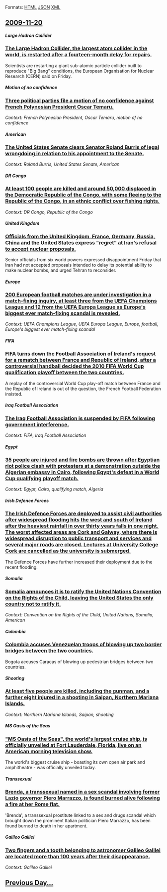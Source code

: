 
Formats: [HTML](2009/11/20/index.html)  [JSON](2009/11/20/index.json)  [XML](2009/11/20/index.xml)  

## [2009-11-20](/news/2009/11/20/index.md)

##### Large Hadron Collider
### [ The Large Hadron Collider, the largest atom collider in the world, is restarted after a fourteen-month delay for repairs. ](/news/2009/11/20/the-large-hadron-collider-the-largest-atom-collider-in-the-world-is-restarted-after-a-fourteen-month-delay-for-repairs.md)
Scientists are restarting a giant sub-atomic particle collider built to reproduce &quot;Big Bang&quot; conditions, the European Organisation for Nuclear Research (CERN) said on Friday.

##### Motion of no confidence
### [ Three political parties file a motion of no confidence against French Polynesian President Oscar Temaru. ](/news/2009/11/20/three-political-parties-file-a-motion-of-no-confidence-against-french-polynesian-president-oscar-temaru.md)
_Context: French Polynesian President, Oscar Temaru, motion of no confidence_

##### American
### [ The United States Senate clears Senator Roland Burris of legal wrongdoing in relation to his appointment to the Senate. ](/news/2009/11/20/the-united-states-senate-clears-senator-roland-burris-of-legal-wrongdoing-in-relation-to-his-appointment-to-the-senate.md)
_Context: Roland Burris, United States Senate, American_

##### DR Congo
### [ At least 100 people are killed and around 50,000 displaced in the Democratic Republic of the Congo, with some fleeing to the Republic of the Congo, in an ethnic conflict over fishing rights. ](/news/2009/11/20/at-least-100-people-are-killed-and-around-50-000-displaced-in-the-democratic-republic-of-the-congo-with-some-fleeing-to-the-republic-of-th.md)
_Context: DR Congo, Republic of the Congo_

##### United Kingdom
### [ Officials from the United Kingdom, France, Germany, Russia, China and the United States express "regret" at Iran's refusal to accept nuclear proposals. ](/news/2009/11/20/officials-from-the-united-kingdom-france-germany-russia-china-and-the-united-states-express-regret-at-iran-s-refusal-to-accept-nuclea.md)
Senior officials from six world powers expressed disappointment Friday that Iran had not accepted proposals intended to delay its potential ability to make nuclear bombs, and urged Tehran to reconsider.

##### Europe
### [ 200 European football matches are under investigation in a match-fixing inquiry, at least three from the UEFA Champions League and 12 from the UEFA Europa League as Europe's biggest ever match-fixing scandal is revealed. ](/news/2009/11/20/200-european-football-matches-are-under-investigation-in-a-match-fixing-inquiry-at-least-three-from-the-uefa-champions-league-and-12-from.md)
_Context: UEFA Champions League, UEFA Europa League, Europe, football, Europe's biggest ever match-fixing scandal_

##### FIFA
### [ FIFA turns down the Football Association of Ireland's request for a rematch between France and Republic of Ireland, after a controversial handball decided the 2010 FIFA World Cup qualification playoff between the two countries. ](/news/2009/11/20/fifa-turns-down-the-football-association-of-ireland-s-request-for-a-rematch-between-france-and-republic-of-ireland-after-a-controversial-h.md)
A replay of the controversial World Cup play-off match between France and the Republic of Ireland is out of the question, the French Football Federation insisted.

##### Iraq Football Association
### [ The Iraq Football Association is suspended by FIFA following government interference. ](/news/2009/11/20/the-iraq-football-association-is-suspended-by-fifa-following-government-interference.md)
_Context: FIFA, Iraq Football Association_

##### Egypt
### [ 35 people are injured and fire bombs are thrown after Egyptian riot police clash with protesters at a demonstration outside the Algerian embassy in Cairo, following Egypt's defeat in a World Cup qualifying playoff match. ](/news/2009/11/20/35-people-are-injured-and-fire-bombs-are-thrown-after-egyptian-riot-police-clash-with-protesters-at-a-demonstration-outside-the-algerian-em.md)
_Context: Egypt, Cairo, qualifying match, Algeria_

##### Irish Defence Forces
### [ The Irish Defence Forces are deployed to assist civil authorities after widespread flooding hits the west and south of Ireland after the heaviest rainfall in over thirty years falls in one night. The worst affected areas are Cork and Galway, where there is widespread disruption to public transport and services and several major roads are closed. Lectures at University College Cork are cancelled as the university is submerged. ](/news/2009/11/20/the-irish-defence-forces-are-deployed-to-assist-civil-authorities-after-widespread-flooding-hits-the-west-and-south-of-ireland-after-the-he.md)
The Defence Forces have further increased their deployment due to the recent flooding.

##### Somalia
### [ Somalia announces it is to ratify the United Nations Convention on the Rights of the Child, leaving the United States the only country not to ratify it. ](/news/2009/11/20/somalia-announces-it-is-to-ratify-the-united-nations-convention-on-the-rights-of-the-child-leaving-the-united-states-the-only-country-not.md)
_Context: Convention on the Rights of the Child, United Nations, Somalia, American_

##### Colombia
### [ Colombia accuses Venezuelan troops of blowing up two border bridges between the two countries. ](/news/2009/11/20/colombia-accuses-venezuelan-troops-of-blowing-up-two-border-bridges-between-the-two-countries.md)
Bogota accuses Caracas of blowing up pedestrian bridges between two countries.

##### Shooting
### [ At least five people are killed, including the gunman, and a further eight injured in a shooting in Saipan, Northern Mariana Islands. ](/news/2009/11/20/at-least-five-people-are-killed-including-the-gunman-and-a-further-eight-injured-in-a-shooting-in-saipan-northern-mariana-islands.md)
_Context: Northern Mariana Islands, Saipan, shooting_

##### MS Oasis of the Seas
### [ "MS Oasis of the Seas", the world's largest cruise ship, is officially unveiled at Fort Lauderdale, Florida, live on an American morning television show. ](/news/2009/11/20/ms-oasis-of-the-seas-the-world-s-largest-cruise-ship-is-officially-unveiled-at-fort-lauderdale-florida-live-on-an-american-morning-te.md)
The world&#039;s biggest cruise ship - boasting its own open air park and amphitheatre - was officially unveiled today.

##### Transsexual
### [ Brenda, a transsexual named in a sex scandal involving former Lazio governor Piero Marrazzo, is found burned alive following a fire at her Rome flat. ](/news/2009/11/20/brenda-a-transsexual-named-in-a-sex-scandal-involving-former-lazio-governor-piero-marrazzo-is-found-burned-alive-following-a-fire-at-her.md)
&#039;Brenda&#039;, a transsexual prostitute linked to a sex and drugs scandal which brought down the prominent Italian politician Piero Marrazzo, has been found burned to death in her apartment.

##### Galileo Galilei
### [ Two fingers and a tooth belonging to astronomer Galileo Galilei are located more than 100 years after their disappearance. ](/news/2009/11/20/two-fingers-and-a-tooth-belonging-to-astronomer-galileo-galilei-are-located-more-than-100-years-after-their-disappearance.md)
_Context: Galileo Galilei_

## [Previous Day...](/news/2009/11/19/index.md)


